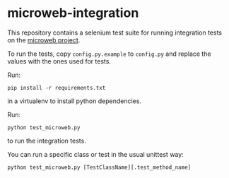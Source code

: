 # microweb-integration

This repository contains a selenium test suite for running integration tests on the [microweb project](https://github.com/microcosm-cc/microweb).

To run the tests, copy `config.py.example` to `config.py` and replace the values with the ones used for tests.

Run: 

```
pip install -r requirements.txt
``` 
in a virtualenv to install python dependencies.

Run:
```
python test_microweb.py
``` 
to run the integration tests.

You can run a specific class or test in the usual unittest way:
```
python test_microweb.py [TestClassName][.test_method_name]
```


